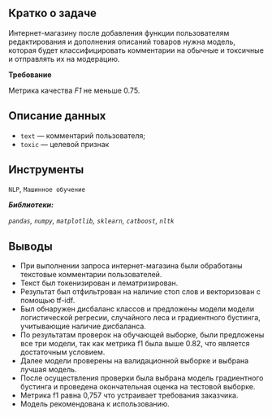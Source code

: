 ## Кратко о задаче

Интернет-магазину после добавления функции пользователям редактирования и дополнения описаний товаров нужна модель, которая будет классифицировать комментарии на обычные и токсичные и отправлять их на модерацию. 

**Требование** 

Метрика качества *F1* не меньше 0.75.
   
## Описание данных

- `text` — комментарий  пользователя;
- `toxic` — целевой признак
   
## Инструменты

`NLP`, `Машинное обучение`

***Библиотеки:***

*`pandas`, `numpy`, `matplotlib`, `sklearn`, `catboost`, `nltk`*

## Выводы
* При выполнении запроса интернет-магазина были обработаны текстовые комментарии пользователей. 
* Текст был токенизирован и лематризирован. 
* Результат был отфильтрован на наличие стоп слов и векторизован с помощью tf-idf. 
* Был обнаружен дисбаланс классов и предложены модели модели логистической регресии, случайного леса и градиентного бустинга, учитывающие наличие дисбаланса. 
* По результатам проверок на обучающей выборке, были предложены все три модели, так как метрика f1 была выше 0.82, что является достаточным условием. 
* Далее модели проверены на валидационной выборке и выбрана лучшая модель. 
* После осуществления проверки была выбрана модель градиентного бустинга и проведена окончательная оценка на тестовой выборке. 
* Метрика f1 равна 0,757 что устраивает требования заказчика. 
* Модель рекомендована к использованию.
